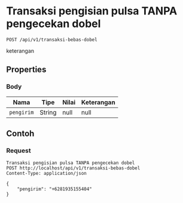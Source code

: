 # Transaksi pengisian pulsa TANPA pengecekan dobel
```http
POST /api/v1/transaksi-bebas-dobel
```
keterangan
## Properties
### Body
Nama | Tipe | Nilai | Keterangan
--- | --- | --- | ---
<code>pengirim</code> | String | null | null

## Contoh

### Request
```http
Transaksi pengisian pulsa TANPA pengecekan dobel
POST http://localhost/api/v1/transaksi-bebas-dobel
Content-Type: application/json

{
    "pengirim": "+6281935155404"
}
```
